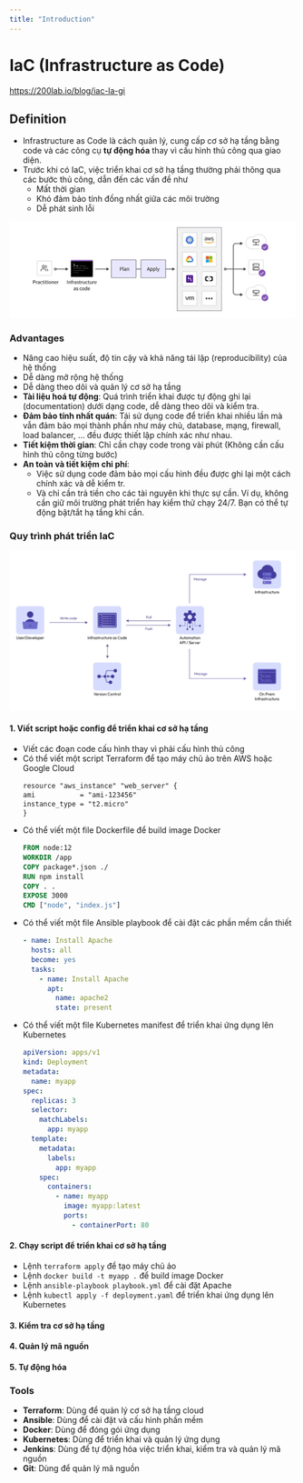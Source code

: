```yaml
---
title: "Introduction"
---
```

# IaC (Infrastructure as Code)

https://200lab.io/blog/iac-la-gi

## Definition

- Infrastructure as Code là cách quản lý, cung cấp cơ sở hạ tầng bằng code và các công cụ **tự động hóa** thay vì cấu hình thủ công qua giao diện.
- Trước khi có IaC, việc triển khai cơ sở hạ tầng thường phải thông qua các bước thủ công, dẫn đến các vấn đề như
  - Mất thời gian
  - Khó đảm bảo tính đồng nhất giữa các môi trường
  - Dễ phát sinh lỗi

![IaC](image.png)

### Advantages

- Nâng cao hiệu suất, độ tin cậy và khả năng tái lập (reproducibility) của hệ thống
- Dễ dàng mở rộng hệ thống
- Dễ dàng theo dõi và quản lý cơ sở hạ tầng
- **Tài liệu hoá tự động**: Quá trình triển khai được tự động ghi lại (documentation) dưới dạng code, dễ dàng theo dõi và kiểm tra.
- **Đảm bảo tính nhất quán**: Tái sử dụng code để triển khai nhiều lần mà vẫn đảm bảo mọi thành phần như máy chủ, database, mạng, firewall, load balancer, ... đều được thiết lập chính xác như nhau.
- **Tiết kiệm thời gian**: Chỉ cần chạy code trong vài phút (Không cần cấu hình thủ công từng bước)
- **An toàn và tiết kiệm chi phí**:
  - Việc sử dụng code đảm bảo mọi cấu hình đều được ghi lại một cách chính xác và dễ kiểm tr.
  - Và chỉ cần trả tiền cho các tài nguyên khi thực sự cần. Ví dụ, không cần giữ môi trường phát triển hay kiểm thử chạy 24/7. Bạn có thể tự động bật/tắt hạ tầng khi cần.

### Quy trình phát triển IaC

![Quy trình](image-1.png)

#### 1. Viết script hoặc config để triển khai cơ sở hạ tầng

- Viết các đoạn code cấu hình thay vì phải cấu hình thủ công
- Có thể viết một script Terraform để tạo máy chủ ảo trên AWS hoặc Google Cloud
  ```hcl
  resource "aws_instance" "web_server" {
  ami           = "ami-123456"
  instance_type = "t2.micro"
  }
  ```
- Có thể viết một file Dockerfile để build image Docker
  ```Dockerfile
  FROM node:12
  WORKDIR /app
  COPY package*.json ./
  RUN npm install
  COPY . .
  EXPOSE 3000
  CMD ["node", "index.js"]
  ```
- Có thể viết một file Ansible playbook để cài đặt các phần mềm cần thiết
  ```yaml
  - name: Install Apache
    hosts: all
    become: yes
    tasks:
      - name: Install Apache
        apt:
          name: apache2
          state: present
  ```
- Có thể viết một file Kubernetes manifest để triển khai ứng dụng lên Kubernetes
  ```yaml
  apiVersion: apps/v1
  kind: Deployment
  metadata:
    name: myapp
  spec:
    replicas: 3
    selector:
      matchLabels:
        app: myapp
    template:
      metadata:
        labels:
          app: myapp
      spec:
        containers:
          - name: myapp
            image: myapp:latest
            ports:
              - containerPort: 80
  ```

#### 2. Chạy script để triển khai cơ sở hạ tầng
- Lệnh `terraform apply` để tạo máy chủ ảo
- Lệnh `docker build -t myapp .` để build image Docker
- Lệnh `ansible-playbook playbook.yml` để cài đặt Apache
- Lệnh `kubectl apply -f deployment.yaml` để triển khai ứng dụng lên Kubernetes

#### 3. Kiểm tra cơ sở hạ tầng
#### 4. Quản lý mã nguồn
#### 5. Tự động hóa
### Tools
- **Terraform**: Dùng để quản lý cơ sở hạ tầng cloud
- **Ansible**: Dùng để cài đặt và cấu hình phần mềm
- **Docker**: Dùng để đóng gói ứng dụng
- **Kubernetes**: Dùng để triển khai và quản lý ứng dụng
- **Jenkins**: Dùng để tự động hóa việc triển khai, kiểm tra và quản lý mã nguồn
- **Git**: Dùng để quản lý mã nguồn

